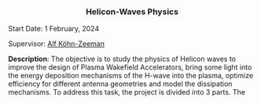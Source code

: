 <h3 align="center"> Helicon-Waves Physics </h3> 

Start Date: 1 February, 2024

Supervisor: [Alf Köhn-Zeeman](https://www.igvp.uni-stuttgart.de/team/Koehn-Seemann/)

**Description**: The objective is to study the physics of Helicon waves to improve the design of Plasma Wakefield Accelerators, bring some light into the energy deposition mechanisms of the H-wave into the plasma, optimize efficiency for different antenna geometries and model the dissipation mechanisms. 
To address this task, the project is divided into 3 parts. The

